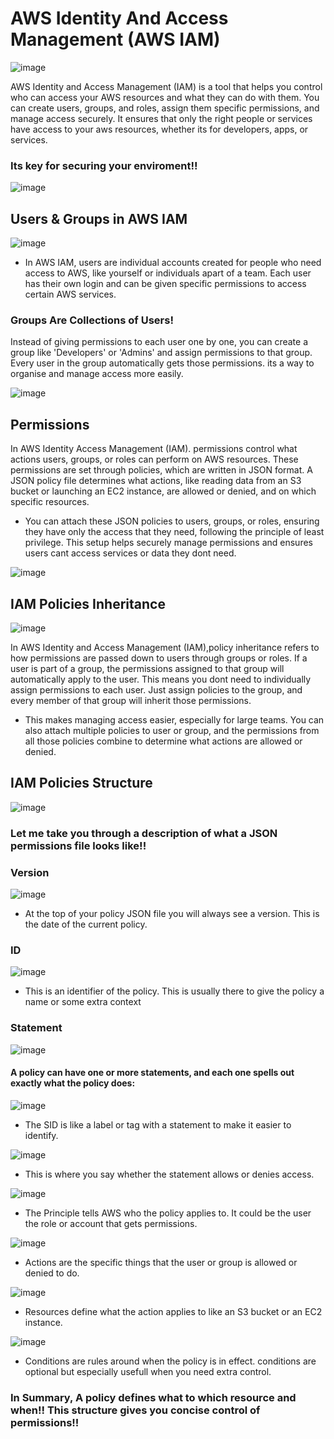 # AWS Identity And Access Management (AWS IAM) 
![image](https://github.com/user-attachments/assets/8cca882b-b630-4db8-93da-23b90ded2030) 

AWS Identity and Access Management (IAM) is a tool that helps you control who can access your AWS resources and what they 
can do with them. You can create users, groups, and roles, assign them specific permissions, and manage access securely. It ensures that
only the right people or services have access to your aws resources, whether its for developers, apps, or services.

### Its key for securing your enviroment!! 

![image](https://github.com/user-attachments/assets/d1b08254-0768-41e8-8aa9-63a3fa63c746)

## Users & Groups in AWS IAM

![image](https://github.com/user-attachments/assets/d5203f1a-c467-493b-ba56-d246263cf9b3)

- In AWS IAM, users are individual accounts created for people who need access to AWS, like yourself or individuals apart of a team. Each user has their 
own login and can be given specific permissions to access certain AWS services.

### Groups Are Collections of Users!

Instead of giving permissions to each user one by one, you can create a group like 'Developers' or 'Admins' and assign permissions to that group. Every user in the group
automatically gets those permissions. its a way to organise and manage access more easily.

![image](https://github.com/user-attachments/assets/0b45a217-874d-498d-99ce-2e7b057f44b4)

## Permissions

In AWS Identity Access Management (IAM). permissions control what actions users, groups, or roles can perform on AWS resources. These permissions are set through policies, which are written in JSON format. A JSON policy file determines what actions, like reading data from an S3 bucket or launching an EC2 instance, are allowed or denied, and on which specific resources.

- You can attach these JSON policies to users, groups, or roles, ensuring they have only the access that they need, following the principle of least privilege. This setup helps securely manage permissions and ensures users cant access services or data they dont need.

![image](https://github.com/user-attachments/assets/0fe6e301-e6a4-4317-92e5-47fa33059318)

## IAM Policies Inheritance 
![image](https://github.com/user-attachments/assets/e1be30fd-eef4-4c37-9c04-2d88001d204e)

In AWS Identity and Access Management (IAM),policy inheritance refers to how permissions are passed down to users through groups or roles. If a user is part of a group, the permissions assigned to that group will automatically apply to the user. This means you dont need to individually assign permissions to each user. Just assign policies to the group, and every member of that group will inherit those permissions.

- This makes managing access easier, especially for large teams. You can also attach multiple policies to user or group, and the permissions from all those policies combine to determine what actions are allowed or denied.

## IAM Policies Structure 
![image](https://github.com/user-attachments/assets/8ce6778d-f943-49ec-90cb-91ba4d328a13)

### Let me take you through a description of what a JSON permissions file looks like!!

### Version ### 
![image](https://github.com/user-attachments/assets/bbb650de-3e7a-436f-8493-c2cf7daa8eaf)

- At the top of your policy JSON file you will always see a version. This is the date of the current policy.

### ID ###
![image](https://github.com/user-attachments/assets/cc76af7a-1cd9-484f-9b33-66fc43977133)

- This is an identifier of the policy. This is usually there to give the policy a name or some extra context

### Statement ### 
![image](https://github.com/user-attachments/assets/eaaae631-52d2-48f6-8ed6-6249788409d9)

#### A policy can have one or more statements, and each one spells out exactly what the policy does:

![image](https://github.com/user-attachments/assets/5fb270c0-38e1-4c9e-84f0-d006c9faf4cb)

- The SID is like a label or tag with a statement to make it easier to identify.

![image](https://github.com/user-attachments/assets/62433ec9-6907-44de-9c50-7a678a185156)

- This is where you say whether the statement allows or denies access.

![image](https://github.com/user-attachments/assets/a4f3fe9e-4fb4-497d-a524-468ad3122347)

- The Principle tells AWS who the policy applies to. It could be the user the role or account that gets permissions.

![image](https://github.com/user-attachments/assets/8dc631d8-9a01-4e8c-a9f3-eaea1214a815)

- Actions are the specific things that the user or group is allowed or denied to do.

![image](https://github.com/user-attachments/assets/6b68a258-415c-43ec-9cfb-de7325c3656b)

- Resources define what the action applies to like an S3 bucket or an EC2 instance.

![image](https://github.com/user-attachments/assets/ff61e083-1ce1-4fac-bcc3-5ac6a6c4221a)

- Conditions are rules around when the policy is in effect. conditions are optional but especially usefull when you need extra control.

### In Summary, A policy defines what to which resource and when!! This structure gives you concise control of permissions!!
